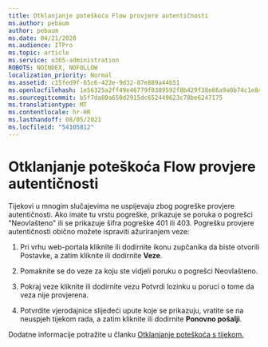 ```yaml
---
title: Otklanjanje poteškoća Flow provjere autentičnosti
ms.author: pebaum
author: pebaum
ms.date: 04/21/2020
ms.audience: ITPro
ms.topic: article
ms.service: o365-administration
ROBOTS: NOINDEX, NOFOLLOW
localization_priority: Normal
ms.assetid: c15fed9f-65c6-422e-9d32-87e889a44b51
ms.openlocfilehash: 1e56325a2ff49e46779f0389592f8b429f38e66a9a8b74c1e84742768ce25437
ms.sourcegitcommit: b5f7da89a650d2915dc652449623c78be6247175
ms.translationtype: MT
ms.contentlocale: hr-HR
ms.lasthandoff: 08/05/2021
ms.locfileid: "54105812"
---
```

# <a name="troubleshoot-flow-authentication-errors"></a>Otklanjanje poteškoća Flow provjere autentičnosti

Tijekovi u mnogim slučajevima ne uspijevaju zbog pogreške provjere autentičnosti. Ako imate tu vrstu pogreške, prikazuje se poruka o pogrešci "Neovlašteno" ili se prikazuje šifra pogreške 401 ili 403. Pogrešku provjere autentičnosti obično možete ispraviti ažuriranjem veze:
  
1. Pri vrhu web-portala kliknite ili dodirnite ikonu zupčanika da biste otvorili Postavke, a zatim kliknite ili dodirnite **Veze**.
    
2. Pomaknite se do veze za koju ste vidjeli poruku o pogrešci Neovlašteno.
    
3. Pokraj veze kliknite ili dodirnite vezu Potvrdi lozinku u poruci o tome da veza nije provjerena.  
    
4. Potvrdite vjerodajnice slijedeći upute koje se prikazuju, vratite se na neuspjeh tijekom rada, a zatim kliknite ili dodirnite **Ponovno pošalji**.
    
Dodatne informacije potražite u članku [Otklanjanje poteškoća s tijekom.](https://go.microsoft.com/fwlink/?linkid=872110)
  


